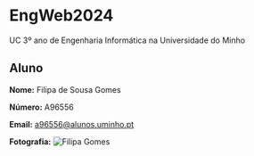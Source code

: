 # EngWeb2024

UC 3º ano de Engenharia Informática na Universidade do Minho

## Aluno

**Nome:** Filipa de Sousa Gomes

**Número:** A96556

**Email:** a96556@alunos.uminho.pt

**Fotografia:** ![Filipa Gomes](https://mayorx.xyz/Media/Filipa_Gomes.png)